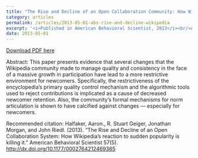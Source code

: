 ```yaml
---
title: "The Rise and Decline of an Open Collaboration Community: How Wikipedia’s reaction to sudden popularity is causing its decline"
category: articles
permalink: /articles/2013-05-01-abs-rise-and-decline-wikipedia
excerpt: '<i>Published in American Behavioral Scientist, 2013</i><br/>A mixed-method, multi-study analysis of editor retention, socialization, gatekeeping, and governance in Wikipedia.'
date: 2013-05-01
---
```


<a href='http://www-users.cs.umn.edu/~halfak/publications/The_Rise_and_Decline/halfaker13rise-preprint.pdf'>Download PDF here</a>

Abstract: This paper presents evidence that several changes that the Wikipedia community made to manage quality and consistency in the face of a massive growth in participation have lead to a more restrictive environment for newcomers. Specifically, the restrictiveness of the encyclopedia’s primary quality control mechanism and the algorithmic tools used to reject contributions is implicated as a cause of decreased newcomer retention. Also, the community’s formal mechanisms for norm articulation is shown to have calcified against changes — especially for newcomers.

 Recommended citation: Halfaker, Aaron., R. Stuart Geiger, Jonathan Morgan, and John Riedl. (2013). “The Rise and Decline of an Open Collaboration System: How Wikipedia’s reaction to sudden popularity is killing it.” American Behavioral Scientist 57(5). http://dx.doi.org/10.1177/0002764212469365